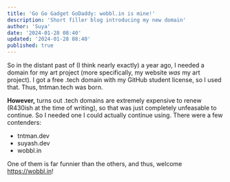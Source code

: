 ```yaml
---
title: 'Go Go Gadget GoDaddy: wobbl.in is mine!'
description: 'Short filler blog introducing my new domain'
author: 'Suya'
date: '2024-01-28 08:40'
updated: '2024-01-28 08:40'
published: true
---
```


So in the distant past of (I think nearly exactly) a year ago,
I needed a domain for my art project (more specifically, my website _was_ my art project).
I got a free .tech domain with my GitHub student license, so I used that. Thus, tntman.tech was born.

**However,** turns out .tech domains are extremely expensive to renew (R430ish at the time of writing),
so that was just completely unfeasable to continue. So I needed one I could actually continue using.
There were a few contenders:

- tntman.dev
- suyash.dev
- wobbl.in

One of them is far funnier than the others, and thus, welcome <https://wobbl.in>!
